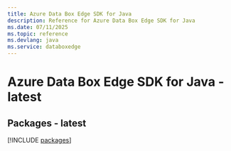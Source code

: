 ```yaml
---
title: Azure Data Box Edge SDK for Java
description: Reference for Azure Data Box Edge SDK for Java
ms.date: 07/11/2025
ms.topic: reference
ms.devlang: java
ms.service: databoxedge
---
```

# Azure Data Box Edge SDK for Java - latest
## Packages - latest
[!INCLUDE [packages](data-box-edge-index.md)]